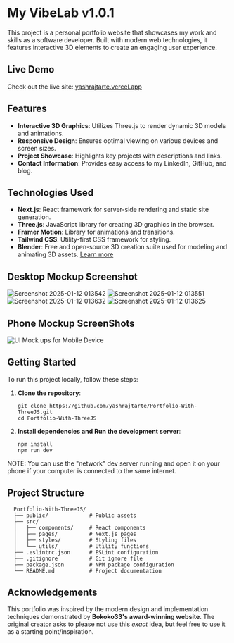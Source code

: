 # My VibeLab v1.0.1

This project is a personal portfolio website that showcases my work and skills as a software developer. Built with modern web technologies, it features interactive 3D elements to create an engaging user experience.

## Live Demo

Check out the live site: [yashrajtarte.vercel.app](https://yashrajtarte.vercel.app/)

## Features

- **Interactive 3D Graphics**: Utilizes Three.js to render dynamic 3D models and animations.
- **Responsive Design**: Ensures optimal viewing on various devices and screen sizes.
- **Project Showcase**: Highlights key projects with descriptions and links.
- **Contact Information**: Provides easy access to my LinkedIn, GitHub, and blog.

## Technologies Used

- **Next.js**: React framework for server-side rendering and static site generation.
- **Three.js**: JavaScript library for creating 3D graphics in the browser.
- **Framer Motion**: Library for animations and transitions.
- **Tailwind CSS**: Utility-first CSS framework for styling.
- **Blender**: Free and open-source 3D creation suite used for modeling and animating 3D assets. [Learn more]([https://www.blender.org/](https://docs.blender.org/manual/en/latest/))

## Desktop Mockup Screenshot
![Screenshot 2025-01-12 013542](https://github.com/user-attachments/assets/ba9c1059-bad5-40ed-8653-77499562ebcd)
![Screenshot 2025-01-12 013551](https://github.com/user-attachments/assets/69099319-3a5d-43e3-aaac-6a7fe8ee56f4)
![Screenshot 2025-01-12 013632](https://github.com/user-attachments/assets/1782eb69-e76a-4be4-8042-0b2e2a306963)
![Screenshot 2025-01-12 013625](https://github.com/user-attachments/assets/44ee279c-f657-4b85-b361-f87b7c342f6d)

## Phone Mockup ScreenShots
![UI Mock ups for Mobile Device](https://github.com/user-attachments/assets/c7a6591c-371d-4403-b90a-031f8e63d97d)

## Getting Started

To run this project locally, follow these steps:
1. **Clone the repository**:

   ```
   git clone https://github.com/yashrajtarte/Portfolio-With-ThreeJS.git
   cd Portfolio-With-ThreeJS
   ```
2. **Install dependencies and Run the development server**:

    ```
    npm install
    npm run dev
    ```
  NOTE: You can use the "network" dev server running and open it on your phone if your computer is connected to the same internet.

## Project Structure

  ```
    Portfolio-With-ThreeJS/
    ├── public/             # Public assets
    ├── src/
    │   ├── components/     # React components
    │   ├── pages/          # Next.js pages
    │   ├── styles/         # Styling files
    │   └── utils/          # Utility functions
    ├── .eslintrc.json      # ESLint configuration
    ├── .gitignore          # Git ignore file
    ├── package.json        # NPM package configuration
    └── README.md           # Project documentation

  ```

## Acknowledgements

This portfolio was inspired by the modern design and implementation techniques demonstrated by **Bokoko33's award-winning website**. The original creator asks to please not use this _exact_ idea, but feel free to use it as a starting point/inspiration.
